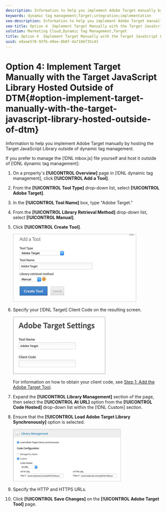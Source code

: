 ```yaml
---
description: Information to help you implement Adobe Target manually by hosting the Target JavaScript Library outside of dynamic tag management.
keywords: dynamic tag management;Target;integration;implementation
seo-description: Information to help you implement Adobe Target manually by hosting the Target JavaScript Library outside of dynamic tag management.
seo-title: Option 4  Implement Target Manually with the Target JavaScript Library Hosted Outside of DTM
solution: Marketing Cloud,Dynamic Tag Management,Target
title: Option 4  Implement Target Manually with the Target JavaScript Library Hosted Outside of DTM
uuid: e8aae578-93fb-49ee-8b8f-da71b6f35c43
---
```


# Option 4: Implement Target Manually with the Target JavaScript Library Hosted Outside of DTM{#option-implement-target-manually-with-the-target-javascript-library-hosted-outside-of-dtm}

Information to help you implement Adobe Target manually by hosting the Target JavaScript Library outside of dynamic tag management.

If you prefer to manage the [!DNL mbox.js] file yourself and host it outside of [!DNL dynamic tag management]: 

1. On a property's **[!UICONTROL Overview]** page in [!DNL dynamic tag management], click **[!UICONTROL Add a Tool]**.
1. From the **[!UICONTROL Tool Type]** drop-down list, select **[!UICONTROL Adobe Target]**.
1. In the **[!UICONTROL Tool Name]** box, type "Adobe Target."
1. From the **[!UICONTROL Library Retrieval Method]** drop-down list, select **[!UICONTROL Manual]**.
1. Click **[!UICONTROL Create Tool]**.

   ![Step Result](assets/manual_js.png)

1. Specify your [!DNL Target] Client Code on the resulting screen.

   ![Step Result](assets/manual_js_2.png)

   For information on how to obtain your client code, see [Step 1: Add the Adobe Target Tool](../../adobe-target-tool/step-1-add-adobe-target-tool/step-1-add-adobe-target-tool.md#concept-f9bfd490b0264f8693810eaed8a68203). 
1. Expand the **[!UICONTROL Library Management]** section of the page, then select the **[!UICONTROL At URL]** option from the **[!UICONTROL Code Hosted]** drop-down list within the [!DNL Custom] section.
1. Ensure that the **[!UICONTROL Load Adobe Target Library Synchronously]** option is selected.

   ![Step Result](assets/manual_js_outside_dtm.png)

1. Specify the HTTP and HTTPS URLs.
1. Click **[!UICONTROL Save Changes]** on the **[!UICONTROL Adobe Target Tool]** page.
